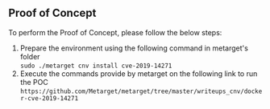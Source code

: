 ## Proof of Concept

To perform the Proof of Concept, please follow the below steps:

1. Prepare the environment using the following command in metarget's folder<br />
`sudo ./metarget cnv install cve-2019-14271`
2. Execute the commands provide by metarget on the following link to run the POC <br />
 `https://github.com/Metarget/metarget/tree/master/writeups_cnv/docker-cve-2019-14271`
